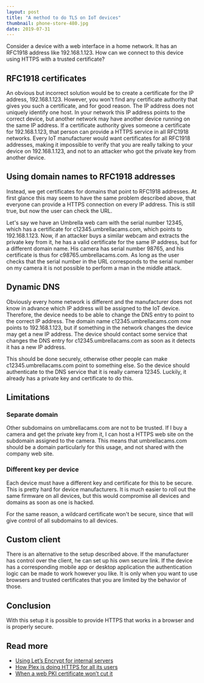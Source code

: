 ```yaml
---
layout: post
title: "A method to do TLS on IoT devices"
thumbnail: phone-store-480.jpg
date: 2019-07-31
---
```


Consider a device with a web interface in a home network. It has an RFC1918 address like 192.168.1.123. How can we connect to this device using HTTPS with a trusted certificate?

<!-- photo source: https://www.flickr.com/photos/usdagov/36372930581/ -->

## RFC1918 certificates

An obvious but incorrect solution would be to create a certificate for the IP address, 192.168.1.123. However, you won't find any certificate authority that gives you such a certificate, and for good reason. The IP address does not uniquely identify one host. In your network this IP address points to the correct device, but another network may have another device running on the same IP address. If a certificate authority gives someone a certificate for 192.168.1.123, that person can provide a HTTPS service in all RFC1918 networks. Every IoT manufacturer would want certificates for all RFC1918 addresses, making it impossible to verify that you are really talking to your device on 192.168.1.123, and not to an attacker who got the private key from another device.

## Using domain names to RFC1918 addresses

Instead, we get certificates for domains that point to RFC1918 addresses. At first glance this may seem to have the same problem described above, that everyone can provide a HTTPS connection on every IP address. This is still true, but now the user can check the URL.

Let's say we have an Umbrella web cam with the serial number 12345, which has a certificate for c12345.umbrellacams.com, which points to 192.168.1.123. Now, if an attacker buys a similar webcam and extracts the private key from it, he has a valid certificate for the same IP address, but for a different domain name. His camera has serial number 98765, and his certificate is thus for c98765.umbrellacams.com. As long as the user checks that the serial number in the URL corresponds to the serial number on my camera it is not possible to perform a man in the middle attack.

## Dynamic DNS

Obviously every home network is different and the manufacturer does not know in advance which IP address will be assigned to the IoT device. Therefore, the device needs to be able to change the DNS entry to point to the correct IP address. The domain name c12345.umbrellacams.com now points to 192.168.1.123, but if something in the network changes the device may get a new IP address. The device should contact some service that changes the DNS entry for c12345.umbrellacams.com as soon as it detects it has a new IP address.

This should be done securely, otherwise other people can make c12345.umbrellacams.com point to something else. So the device should authenticate to the DNS service that it is really camera 12345. Luckily, it already has a private key and certificate to do this.

## Limitations

### Separate domain

Other subdomains on umbrellacams.com are not to be trusted. If I buy a camera and get the private key from it, I can host a HTTPS web site on the subdomain assigned to the camera. This means that umbrellacams.com should be a domain particularly for this usage, and not shared with the company web site.

### Different key per device

Each device must have a different key and certificate for this to be secure. This is pretty hard for device manufacturers. It is much easier to roll out the same firmware on all devices, but this would compromise all devices and domains as soon as one is hacked.

For the same reason, a wildcard certificate won't be secure, since that will give control of all subdomains to all devices.

## Custom client

There is an alternative to the setup described above. If the manufacturer has control over the client, he can set up his own secure link. If the device has a corresponding mobile app or desktop application the authentication logic can be made to work however you like. It is only when you want to use browsers and trusted certificates that you are limited by the behavior of those.

## Conclusion

With this setup it is possible to provide HTTPS that works in a browser and is properly secure. 

## Read more

* [Using Let’s Encrypt for internal servers](https://blog.heckel.xyz/2018/08/05/issuing-lets-encrypt-certificates-for-65000-internal-servers/)
* [How Plex is doing HTTPS for all its users](https://blog.filippo.io/how-plex-is-doing-https-for-all-its-users/)
* [When a web PKI certificate won’t cut it](https://emilymstark.com/2021/12/24/when-a-web-pki-certificate-wont-cut-it.html)
